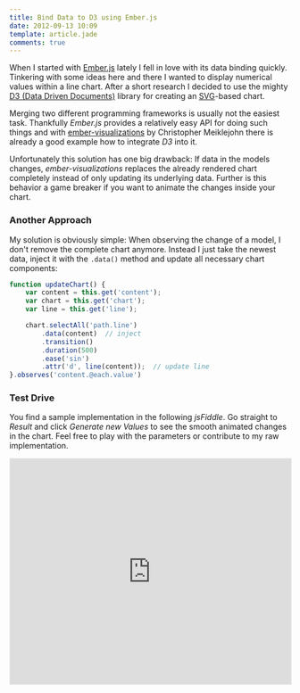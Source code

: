 ```yaml
---
title: Bind Data to D3 using Ember.js
date: 2012-09-13 10:09
template: article.jade
comments: true
---
```


When I started with [Ember.js](http://emberjs.com/) lately I fell in love with its data binding quickly. Tinkering with some ideas here and there I wanted to display numerical values within a line chart. After a short research I decided to use the mighty [D3 (Data Driven Documents)](http://d3js.org/) library for creating an [SVG](http://en.wikipedia.org/wiki/Scalable_Vector_Graphics)-based chart.

<span class="more"></span>

Merging two different programming frameworks is usually not the easiest task. Thankfully *Ember.js* provides a relatively easy API for doing such things and with [ember-visualizations](https://github.com/cmeiklejohn/ember-visualizations) by Christopher Meiklejohn there is already a good example how to integrate *D3* into it.

Unfortunately this solution has one big drawback: If data in the models changes, *ember-visualizations* replaces the already rendered chart completely instead of only updating its underlying data.
Further is this behavior a game breaker if you want to animate the changes inside your chart.

### Another Approach
My solution is obviously simple: When observing the change of a model, I don't remove the complete chart anymore. Instead I just take the newest data, inject it with the ``.data()`` method and update all necessary chart components:

```javascript
function updateChart() {
	var content = this.get('content');
	var chart = this.get('chart');
	var line = this.get('line');

	chart.selectAll('path.line')
		.data(content)  // inject
		.transition()
		.duration(500)
		.ease('sin')
		.attr('d', line(content));  // update line
}.observes('content.@each.value')
```

### Test Drive
You find a sample implementation in the following *jsFiddle*. Go straight to *Result* and click *Generate new Values* to see the smooth animated changes in the chart.
Feel free to play with the parameters or contribute to my raw implementation.

<iframe class="jsfiddle" style="border: 1px solid #EEE; width: 100%; height: 405px" src="http://jsfiddle.net/2UPLp/16/embedded/" allowfullscreen="allowfullscreen" frameborder="0"></iframe>